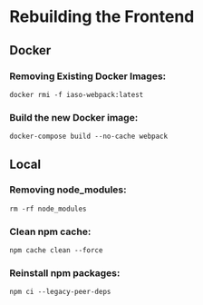 # Rebuilding the Frontend

## Docker

### Removing Existing Docker Images:
```
docker rmi -f iaso-webpack:latest
```

### Build the new Docker image:
```
docker-compose build --no-cache webpack
```



## Local
### Removing node_modules:
```
rm -rf node_modules
```

###  Clean npm cache:
```
npm cache clean --force
```
###  Reinstall npm packages:
```
npm ci --legacy-peer-deps
```
